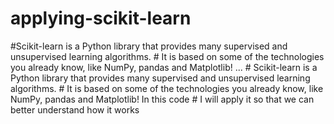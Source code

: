 # applying-scikit-learn
#Scikit-learn is a Python library that provides many supervised and unsupervised learning algorithms. # It is based on some of the technologies you already know, like NumPy, pandas and Matplotlib! ... # Scikit-learn is a Python library that provides many supervised and unsupervised learning algorithms. # It is based on some of the technologies you already know, like NumPy, pandas and Matplotlib! In this code # I will apply it so that we can better understand how it works
